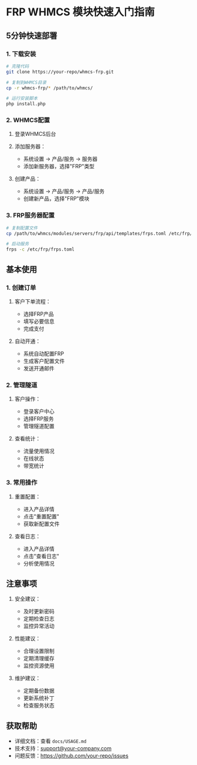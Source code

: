 # FRP WHMCS 模块快速入门指南

## 5分钟快速部署

### 1. 下载安装

```bash
# 克隆代码
git clone https://your-repo/whmcs-frp.git

# 复制到WHMCS目录
cp -r whmcs-frp/* /path/to/whmcs/

# 运行安装脚本
php install.php
```

### 2. WHMCS配置

1. 登录WHMCS后台
2. 添加服务器：
   - 系统设置 -> 产品/服务 -> 服务器
   - 添加新服务器，选择"FRP"类型

3. 创建产品：
   - 系统设置 -> 产品/服务 -> 产品/服务
   - 创建新产品，选择"FRP"模块

### 3. FRP服务器配置

```bash
# 复制配置文件
cp /path/to/whmcs/modules/servers/frp/api/templates/frps.toml /etc/frp/

# 启动服务
frps -c /etc/frp/frps.toml
```

## 基本使用

### 1. 创建订单

1. 客户下单流程：
   - 选择FRP产品
   - 填写必要信息
   - 完成支付

2. 自动开通：
   - 系统自动配置FRP
   - 生成客户配置文件
   - 发送开通邮件

### 2. 管理隧道

1. 客户操作：
   - 登录客户中心
   - 选择FRP服务
   - 管理隧道配置

2. 查看统计：
   - 流量使用情况
   - 在线状态
   - 带宽统计

### 3. 常用操作

1. 重置配置：
   - 进入产品详情
   - 点击"重置配置"
   - 获取新配置文件

2. 查看日志：
   - 进入产品详情
   - 点击"查看日志"
   - 分析使用情况

## 注意事项

1. 安全建议：
   - 及时更新密码
   - 定期检查日志
   - 监控异常活动

2. 性能建议：
   - 合理设置限制
   - 定期清理缓存
   - 监控资源使用

3. 维护建议：
   - 定期备份数据
   - 更新系统补丁
   - 检查服务状态

## 获取帮助

- 详细文档：查看 `docs/USAGE.md`
- 技术支持：support@your-company.com
- 问题反馈：https://github.com/your-repo/issues
